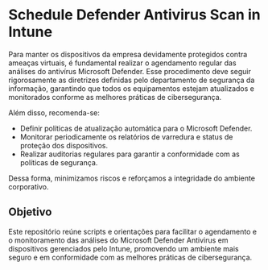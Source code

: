 # Schedule Defender Antivirus Scan in Intune

Para manter os dispositivos da empresa devidamente protegidos contra ameaças virtuais, é fundamental realizar o agendamento regular das análises do antivírus Microsoft Defender. Esse procedimento deve seguir rigorosamente as diretrizes definidas pelo departamento de segurança da informação, garantindo que todos os equipamentos estejam atualizados e monitorados conforme as melhores práticas de cibersegurança.

Além disso, recomenda-se:
- Definir políticas de atualização automática para o Microsoft Defender.
- Monitorar periodicamente os relatórios de varredura e status de proteção dos dispositivos.
- Realizar auditorias regulares para garantir a conformidade com as políticas de segurança.

Dessa forma, minimizamos riscos e reforçamos a integridade do ambiente corporativo.

## Objetivo
Este repositório reúne scripts e orientações para facilitar o agendamento e o monitoramento das análises do Microsoft Defender Antivirus em dispositivos gerenciados pelo Intune, promovendo um ambiente mais seguro e em conformidade com as melhores práticas de cibersegurança.